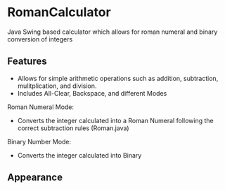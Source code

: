 # RomanCalculator
Java Swing based calculator which allows for roman numeral and binary conversion of integers

## Features
- Allows for simple arithmetic operations such as addition, subtraction, mulitplication, and division. 
- Includes All-Clear, Backspace, and different Modes

Roman Numeral Mode: 
- Converts the integer calculated into a Roman Numeral following the correct subtraction rules (Roman.java)

Binary Number Mode:
- Converts the integer calculated into Binary

## Appearance
